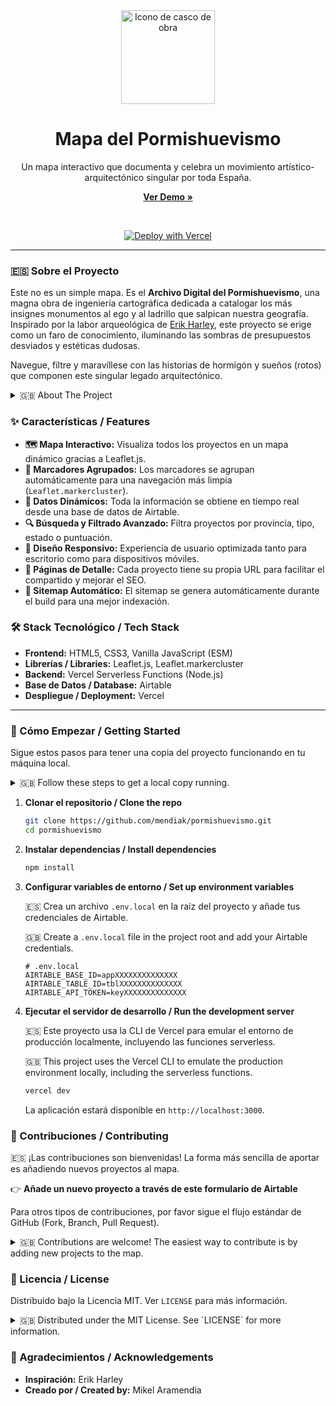 <div align="center">
  <img src="public/assets/images/casco.pngassets/images/casco.png" alt="Icono de casco de obra" width="150"/>
  <h1>Mapa del Pormishuevismo</h1>
  <p>
    Un mapa interactivo que documenta y celebra un movimiento artístico-arquitectónico singular por toda España.
  </p>
  <p>
    <a href="https://pormishuevismo.vercel.app/"><strong>Ver Demo »</strong></a>
  </p>
  <br>
  <p>
    <a href="https://vercel.com/new/clone?repository-url=https%3A%2F%2Fgithub.com%2FMendiak%2Fpormishuevismo&env=AIRTABLE_BASE_ID,AIRTABLE_TABLE_ID,AIRTABLE_API_TOKEN&envDescription=Necesitas%20tus%20credenciales%20de%20Airtable%20para%20que%20la%20app%20funcione."><img src="https://vercel.com/button" alt="Deploy with Vercel"/></a>
  </p>
</div>

---

### 🇪🇸 Sobre el Proyecto

Este no es un simple mapa. Es el **Archivo Digital del Pormishuevismo**, una magna obra de ingeniería cartográfica dedicada a catalogar los más insignes monumentos al ego y al ladrillo que salpican nuestra geografía. Inspirado por la labor arqueológica de [Erik Harley](https://www.oficinaperiferia.com/), este proyecto se erige como un faro de conocimiento, iluminando las sombras de presupuestos desviados y estéticas dudosas.

Navegue, filtre y maravíllese con las historias de hormigón y sueños (rotos) que componen este singular legado arquitectónico.

<details>
<summary>🇬🇧 About The Project</summary>
<br>
This is not a mere map. It is the <b>Digital Archive of Pormishuevismo</b>, a monumental work of cartographic engineering dedicated to cataloging the most distinguished monuments to ego and concrete that dot the Spanish landscape. Inspired by the archaeological work of <a href="https://www.oficinaperiferia.com/">Erik Harley</a>, this project stands as a beacon of knowledge, illuminating the shadows of budget overruns and questionable aesthetics.
<br><br>
Browse, filter, and marvel at the tales of concrete and (broken) dreams that make up this unique architectural legacy.
</details>

### ✨ Características / Features

*   **🗺️ Mapa Interactivo:** Visualiza todos los proyectos en un mapa dinámico gracias a Leaflet.js.
*   **🧩 Marcadores Agrupados:** Los marcadores se agrupan automáticamente para una navegación más limpia (`Leaflet.markercluster`).
*   **💾 Datos Dinámicos:** Toda la información se obtiene en tiempo real desde una base de datos de Airtable.
*   **🔍 Búsqueda y Filtrado Avanzado:** Filtra proyectos por provincia, tipo, estado o puntuación.
*   **📱 Diseño Responsivo:** Experiencia de usuario optimizada tanto para escritorio como para dispositivos móviles.
*   **🔗 Páginas de Detalle:** Cada proyecto tiene su propia URL para facilitar el compartido y mejorar el SEO.
*   **🤖 Sitemap Automático:** El sitemap se genera automáticamente durante el build para una mejor indexación.

### 🛠️ Stack Tecnológico / Tech Stack

*   **Frontend:** HTML5, CSS3, Vanilla JavaScript (ESM)
*   **Librerías / Libraries:** Leaflet.js, Leaflet.markercluster
*   **Backend:** Vercel Serverless Functions (Node.js)
*   **Base de Datos / Database:** Airtable
*   **Despliegue / Deployment:** Vercel

---

### 🚀 Cómo Empezar / Getting Started

Sigue estos pasos para tener una copia del proyecto funcionando en tu máquina local.

<details>
<summary>🇬🇧 Follow these steps to get a local copy running.</summary>
<br>
</details>

1.  **Clonar el repositorio / Clone the repo**
    ```sh
    git clone https://github.com/mendiak/pormishuevismo.git
    cd pormishuevismo
    ```

2.  **Instalar dependencias / Install dependencies**
    ```sh
    npm install
    ```

3.  **Configurar variables de entorno / Set up environment variables**
    
    🇪🇸 Crea un archivo `.env.local` en la raíz del proyecto y añade tus credenciales de Airtable.

    🇬🇧 Create a `.env.local` file in the project root and add your Airtable credentials.
    ```env
    # .env.local
    AIRTABLE_BASE_ID=appXXXXXXXXXXXXXX
    AIRTABLE_TABLE_ID=tblXXXXXXXXXXXXXX
    AIRTABLE_API_TOKEN=keyXXXXXXXXXXXXXX
    ```

4.  **Ejecutar el servidor de desarrollo / Run the development server**

    🇪🇸 Este proyecto usa la CLI de Vercel para emular el entorno de producción localmente, incluyendo las funciones serverless.

    🇬🇧 This project uses the Vercel CLI to emulate the production environment locally, including the serverless functions.
    ```sh
    vercel dev
    ```
    La aplicación estará disponible en `http://localhost:3000`.

### 🤝 Contribuciones / Contributing

🇪🇸 ¡Las contribuciones son bienvenidas! La forma más sencilla de aportar es añadiendo nuevos proyectos al mapa.

👉 **Añade un nuevo proyecto a través de este formulario de Airtable**

Para otros tipos de contribuciones, por favor sigue el flujo estándar de GitHub (Fork, Branch, Pull Request).

<details>
<summary>🇬🇧 Contributions are welcome! The easiest way to contribute is by adding new projects to the map.</summary>
<br>
👉 <b><a href="https://airtable.com/appKVW43s8ln8paHH/pagH805tE1RXU8V9y/form">Add a new project via this Airtable form</a></b>
<br><br>
For other types of contributions, please follow the standard GitHub flow (Fork, Branch, Pull Request).
</details>

### 📄 Licencia / License

Distribuido bajo la Licencia MIT. Ver `LICENSE` para más información.

<details>
<summary>🇬🇧 Distributed under the MIT License. See `LICENSE` for more information.</summary>
<br>
</details>

### 🙏 Agradecimientos / Acknowledgements

*   **Inspiración:** Erik Harley
*   **Creado por / Created by:** Mikel Aramendia

